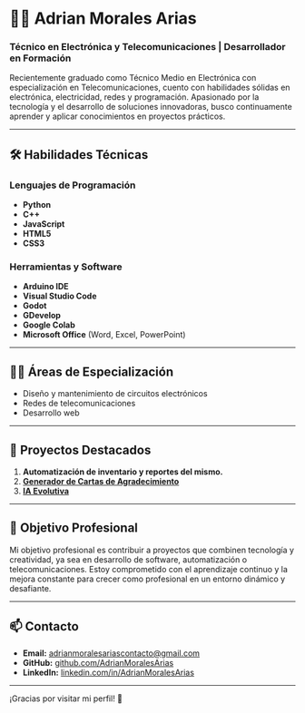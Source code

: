 # 👨‍💻 Adrian Morales Arias

### Técnico en Electrónica y Telecomunicaciones | Desarrollador en Formación

Recientemente graduado como Técnico Medio en Electrónica con especialización en Telecomunicaciones, cuento con habilidades sólidas en electrónica, electricidad, redes y programación. Apasionado por la tecnología y el desarrollo de soluciones innovadoras, busco continuamente aprender y aplicar conocimientos en proyectos prácticos.

---

## 🛠️ Habilidades Técnicas

### Lenguajes de Programación
- **Python**
- **C++**
- **JavaScript**
- **HTML5**
- **CSS3**

### Herramientas y Software
- **Arduino IDE**
- **Visual Studio Code**
- **Godot**
- **GDevelop**
- **Google Colab**
- **Microsoft Office** (Word, Excel, PowerPoint)

---

## 🧑‍🔧 Áreas de Especialización
- Diseño y mantenimiento de circuitos electrónicos
- Redes de telecomunicaciones
- Desarrollo web

---

## 🌟 Proyectos Destacados
1. **Automatización de inventario y reportes del mismo.**
2. [**Generador de Cartas de Agradecimiento**](https://github.com/AdrianMoralesArias/Generador-de-Agradecimientos)
3. [**IA Evolutiva**](https://github.com/AdrianMoralesArias/IA-Evolutiva-Deteccion-de-Obstaculos)


---

## 🎯 Objetivo Profesional
Mi objetivo profesional es contribuir a proyectos que combinen tecnología y creatividad, ya sea en desarrollo de software, automatización o telecomunicaciones. Estoy comprometido con el aprendizaje continuo y la mejora constante para crecer como profesional en un entorno dinámico y desafiante.

---

## 📫 Contacto
- **Email:** [adrianmoralesariascontacto@gmail.com](mailto:adrianmoralesariascontacto@gmail.com)
- **GitHub:** [github.com/AdrianMoralesArias](https://github.com/AdrianMoralesArias)
- **LinkedIn:** [linkedin.com/in/AdrianMoralesArias](https://www.linkedin.com/in/adrian-morales-arias-3593b733b/)

---

¡Gracias por visitar mi perfil! 🚀
